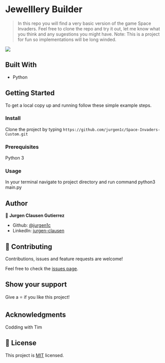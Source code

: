 # Jewelllery Builder

> In this repo you will find a very basic version of the game Space Invaders. Feel free to clone the repo and try it out, let me know what you think and any sugestions you might have. 
Note: This is a project for fun so implementations will be long winded.

![](./Assets/images/home_screenshot.png)

## Built With

- Python

## Getting Started

To get a local copy up and running follow these simple example steps.

### Install

Clone the project by typing ```https://github.com/jurgen1c/Space-Invaders-Custom.git```

### Prerequisites

Python 3

### Usage

In your terminal navigate to project directory and run command python3 main.py

## Author

👤 **Jurgen Clausen Gutierrez**

- Github: [@jurgen1c](https://github.com/jurgen1c)
- LinkedIn: [jurgen-clausen](https://www.linkedin.com/in/jurgen-clausen-2740061a9/)

## 🤝 Contributing

Contributions, issues and feature requests are welcome!

Feel free to check the [issues page](issues/).

## Show your support

Give a ⭐️ if you like this project!

## Acknowledgments

Codding with Tim

## 📝 License

This project is [MIT](lic.url) licensed.